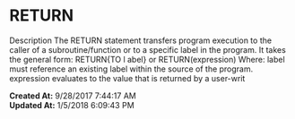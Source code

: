 # RETURN

Description The RETURN statement transfers program execution to the caller of a subroutine/function or to a specific label in the program. It takes the general form: RETURN{TO l abel} or RETURN(expression) Where: label must reference an existing label within the source of the program. expression evaluates to the value that is returned by a user-writ  

**Created At:** 9/28/2017 7:44:17 AM  
**Updated At:** 1/5/2018 6:09:43 PM  

